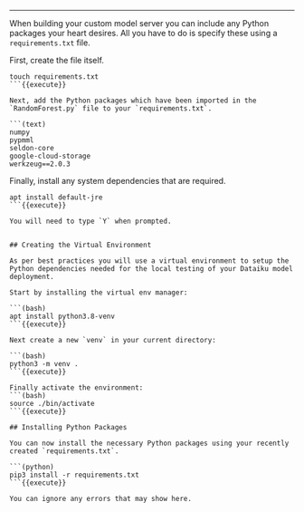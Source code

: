 ----

When building your custom model server you can include any Python packages your heart desires. All you have to do is specify these using a `requirements.txt` file.

First, create the file itself.

```(bash)
touch requirements.txt
```{{execute}}

Next, add the Python packages which have been imported in the `RandomForest.py` file to your `requirements.txt`.

```(text)
numpy
pypmml
seldon-core
google-cloud-storage
werkzeug==2.0.3
```

Finally, install any system dependencies that are required.

```(bash)
apt install default-jre
```{{execute}}

You will need to type `Y` when prompted. 


## Creating the Virtual Environment

As per best practices you will use a virtual environment to setup the Python dependencies needed for the local testing of your Dataiku model deployment.

Start by installing the virtual env manager:

```(bash)
apt install python3.8-venv
```{{execute}}

Next create a new `venv` in your current directory: 

```(bash)
python3 -m venv .
```{{execute}}

Finally activate the environment: 
```(bash)
source ./bin/activate
```{{execute}}

## Installing Python Packages

You can now install the necessary Python packages using your recently created `requirements.txt`.

```(python)
pip3 install -r requirements.txt
```{{execute}}

You can ignore any errors that may show here.